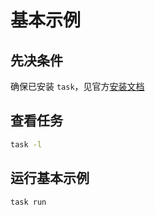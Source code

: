 # 基本示例

## 先决条件

确保已安装 `task`，见官方[安装文档](https://taskfile.dev/#/installation)

## 查看任务

```sh
task -l
```

## 运行基本示例

```sh
task run
```
